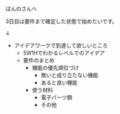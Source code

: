 ばんのさんへ

 3日目は要件まで確定した状態で始めたいです。

↓
- アイデアワークで到達して欲しいところ 
    - 5W1Hでわかるレベルでのアイデア
    - 要件のまとめ
        - 機能の優先順位づけ
            - 無いと成り立たない機能
            - あると良い機能
        - 使う材料
            - 電子パーツ類
            - その他